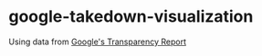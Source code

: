 google-takedown-visualization
=============================
Using data from [Google's Transparency Report](http://www.google.com/transparencyreport/)
